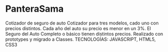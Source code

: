 # PanteraSama
Cotizador de seguro de auto Cotizador para tres modelos, cado uno con precios distintos. Cada año del auto su precio es menor en un 3%. El Seguro del Auto Completo o básico tienen distintos precios. Realizado con prototypes y migrado a Classes. TECNOLOGÍAS: JAVASCRIPT, HTML5, CSS3
